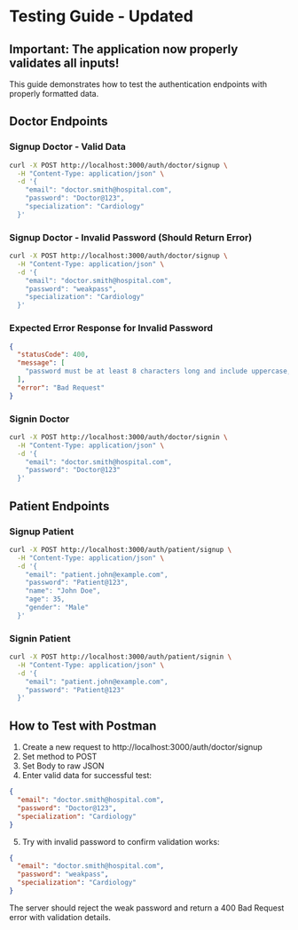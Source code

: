 # Testing Guide - Updated

## Important: The application now properly validates all inputs!

This guide demonstrates how to test the authentication endpoints with properly formatted data.

## Doctor Endpoints

### Signup Doctor - Valid Data
```bash
curl -X POST http://localhost:3000/auth/doctor/signup \
  -H "Content-Type: application/json" \
  -d '{
    "email": "doctor.smith@hospital.com",
    "password": "Doctor@123",
    "specialization": "Cardiology"
  }'
```

### Signup Doctor - Invalid Password (Should Return Error)
```bash
curl -X POST http://localhost:3000/auth/doctor/signup \
  -H "Content-Type: application/json" \
  -d '{
    "email": "doctor.smith@hospital.com",
    "password": "weakpass",
    "specialization": "Cardiology"
  }'
```

### Expected Error Response for Invalid Password
```json
{
  "statusCode": 400,
  "message": [
    "password must be at least 8 characters long and include uppercase, lowercase, number, and special character."
  ],
  "error": "Bad Request"
}
```

### Signin Doctor
```bash
curl -X POST http://localhost:3000/auth/doctor/signin \
  -H "Content-Type: application/json" \
  -d '{
    "email": "doctor.smith@hospital.com",
    "password": "Doctor@123"
  }'
```

## Patient Endpoints

### Signup Patient
```bash
curl -X POST http://localhost:3000/auth/patient/signup \
  -H "Content-Type: application/json" \
  -d '{
    "email": "patient.john@example.com",
    "password": "Patient@123",
    "name": "John Doe",
    "age": 35,
    "gender": "Male"
  }'
```

### Signin Patient
```bash
curl -X POST http://localhost:3000/auth/patient/signin \
  -H "Content-Type: application/json" \
  -d '{
    "email": "patient.john@example.com",
    "password": "Patient@123"
  }'
```

## How to Test with Postman

1. Create a new request to http://localhost:3000/auth/doctor/signup
2. Set method to POST
3. Set Body to raw JSON
4. Enter valid data for successful test:
```json
{
  "email": "doctor.smith@hospital.com",
  "password": "Doctor@123",
  "specialization": "Cardiology"
}
```

5. Try with invalid password to confirm validation works:
```json
{
  "email": "doctor.smith@hospital.com",
  "password": "weakpass",
  "specialization": "Cardiology"
}
```

The server should reject the weak password and return a 400 Bad Request error with validation details.
